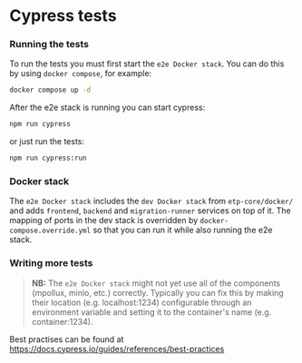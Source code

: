 # Cypress tests

### Running the tests

To run the tests you must first start the `e2e Docker stack`. You can do this
by using `docker compose`, for example:

```bash
docker compose up -d
```

After the e2e stack is running you can start cypress:

```bash
npm run cypress
```

or just run the tests:

```bash
npm run cypress:run
```

### Docker stack

The `e2e Docker stack` includes the `dev Docker stack` from `etp-core/docker/` and adds
`frontend`, `backend` and `migration-runner` services on top of it. The mapping of ports in the dev stack is
overridden by `docker-compose.override.yml` so that you can run it while also running the e2e stack.

### Writing more tests

> **NB:** The `e2e Docker stack` might not yet use all of the components (mpollux, minio, etc.)
> correctly. Typically you can fix this by making their location (e.g. localhost:1234) configurable
> through an environment variable and setting it to the container's name (e.g. container:1234).

Best practises can be found at https://docs.cypress.io/guides/references/best-practices

